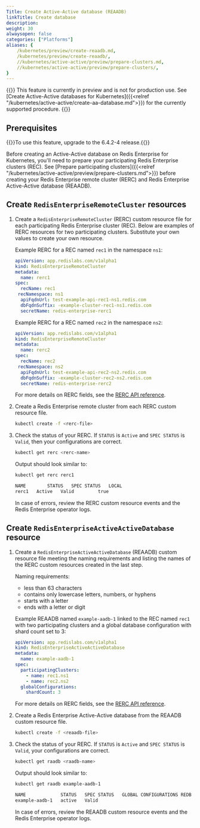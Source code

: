 ```yaml
---
Title: Create Active-Active database (REAADB)
linkTitle: Create database
description: 
weight: 30
alwaysopen: false
categories: ["Platforms"]
aliases: {
    /kubernetes/preview/create-reaadb.md,
    /kubernetes/preview/create-reaadb/,
    //kubernetes/active-active/preview/prepare-clusters.md,
    //kubernetes/active-active/preview/prepare-clusters/,
}
---
```

{{<banner-article bannerColor="#fff8dc">}}
This feature is currently in preview and is not for production use.
See [Create Active-Active databases for Kubernetes]({{<relref "/kubernetes/active-active/create-aa-database.md">}}) for the currently supported procedure.
{{</banner-article>}}

## Prerequisites

{{<note>}}To use this feature, upgrade to the 6.4.2-4 release.{{</note>}}

Before creating an Active-Active database on Redis Enterprise for Kubernetes, you'll need to prepare your participating Redis Enterprise clusters (REC). See [Prepare participating clusters]({{<relref "/kubernetes/active-active/preview/prepare-clusters.md">}}) before creating your Redis Enterprise remote cluster (RERC) and Redis Enterprise Active-Active database (REAADB).

## Create `RedisEnterpriseRemoteCluster` resources

1. Create a `RedisEnterpriseRemoteCluster` (RERC) custom resource file for each participating Redis Enterprise cluster (REC). 
  Below are examples of RERC resources for two participating clusters. Substitute your own values to create your own resource.

    Example RERC for a REC named `rec1` in the namespace `ns1`:

    ```yaml
    apiVersion: app.redislabs.com/v1alpha1
    kind: RedisEnterpriseRemoteCluster
    metadata:
      name: rerc1
    spec:
      recName: rec1
     recNamespace: ns1
      apiFqdnUrl: test-example-api-rec1-ns1.redis.com
      dbFqdnSuffix: -example-cluster-rec1-ns1.redis.com
      secretName: redis-enterprise-rerc1
    ```

    Example RERC for a REC named `rec2` in the namespace `ns2`:

    ```yaml
    apiVersion: app.redislabs.com/v1alpha1
    kind: RedisEnterpriseRemoteCluster
    metadata:
      name: rerc2
    spec:
      recName: rec2
     recNamespace: ns2
      apiFqdnUrl: test-example-api-rec2-ns2.redis.com
      dbFqdnSuffix: -example-cluster-rec2-ns2.redis.com
      secretName: redis-enterprise-rerc2
    ```

    For more details on RERC fields, see the [RERC API reference](https://github.com/RedisLabs/redis-enterprise-k8s-docs/blob/master/redis_enterprise_remote_cluster_api.md).

1. Create a Redis Enterprise remote cluster from each RERC custom resource file. 
  
    ```sh
    kubectl create -f <rerc-file>
    ```

1. Check the status of your RERC. If `STATUS` is `Active` and `SPEC STATUS` is `Valid`, then your configurations are correct.
  
    ```sh
    kubectl get rerc <rerc-name>
    ```

    Output should look similar to:

    ```sh
    kubectl get rerc rerc1

    NAME        STATUS   SPEC STATUS   LOCAL
    rerc1   Active   Valid         true
    ```
  
    In case of errors, review the RERC custom resource events and the Redis Enterprise operator logs.

## Create `RedisEnterpriseActiveActiveDatabase` resource

1. Create a `RedisEnterpriseActiveActiveDatabase` (REAADB) custom resource file meeting the naming requirements and listing the names of the RERC custom resources created in the last step.

    Naming requirements:
    - less than 63 characters
    - contains only lowercase letters, numbers, or hyphens
    - starts with a letter
    - ends with a letter or digit

    Example REAADB named `example-aadb-1` linked to the REC named `rec1` with two participating clusters and a global database configuration with shard count set to 3:

    ```yaml
    apiVersion: app.redislabs.com/v1alpha1
    kind: RedisEnterpriseActiveActiveDatabase
    metadata:
      name: example-aadb-1
    spec:
      participatingClusters:
        - name: rec1.ns1
        - name: rec2.ns2
      globalConfigurations:
        shardCount: 3
    ```

    For more details on RERC fields, see the [RERC API reference](https://github.com/RedisLabs/redis-enterprise-k8s-docs/blob/master/redis_enterprise_remote_cluster_api.md).

1. Create a Redis Enterprise Active-Active database from the REAADB custom resource file. 
  
    ```sh
    kubectl create -f <reaadb-file>
    ```

1. Check the status of your RERC. If `STATUS` is `Active` and `SPEC STATUS` is `Valid`, your configurations are correct.
  
    ```sh
    kubectl get raadb <raadb-name>
    ```

    Output should look similar to:

    ```sh
    kubectl get raadb example-aadb-1

    NAME             STATUS   SPEC STATUS   GLOBAL CONFIGURATIONS REDB   LINKED REDBS
    example-aadb-1   active   Valid             
    ```
  
    In case of errors, review the REAADB custom resource events and the Redis Enterprise operator logs.
